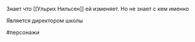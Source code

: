 Знает что [[Ульрих Нильсен]] ей изменяет.
Но не знает с кем именно

Является директором школы

#персонажи 